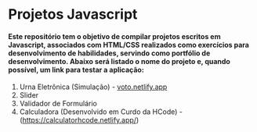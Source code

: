 # Projetos Javascript	

#### Este repositório tem o objetivo de compilar projetos escritos em Javascript, associados com HTML/CSS realizados como exercícios para desenvolvimento de habilidades, servindo como portfólio de desenvolvimento. Abaixo será listado o nome do projeto e, quando possível, um link para testar a aplicação:

1. Urna Eletrônica (Simulação) - [voto.netlify.app](https://voto.netlify.app/)
2. Slider
3. Validador de Formulário
4. Calculadora (Desenvolvido em Curdo da HCode) - (https://calculatorhcode.netlify.app/)











